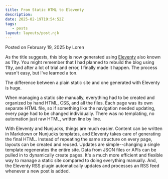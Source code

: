 ```yaml
---
title: From Static HTML to Eleventy
description:
date: 2025-02-19T19:54:52Z
tags:
   - posts
layout: layouts/post.njk
---
```


Posted on February 19, 2025 by Loren

As the title suggests, this blog is now generated using [Eleventy](https://www.11ty.dev/) also known as 11ty. You might remember that I had planned to rebuild the blog using 11ty, and after a lot of trial and error, I finally made it happen. The process wasn't easy, but I've learned a ton.

The difference between a plain static site and one generated with Eleventy is huge.

When managing a static site manually, everything had to be created and organized by hand HTML, CSS, and all the files. Each page was its own separate HTML file, so if something like the navigation needed updating, every page had to be changed individually. There was no templating, no automation just raw HTML, written line by line.

With Eleventy and Nunjucks, things are much easier. Content can be written in Markdown or Nunjucks templates, and Eleventy takes care of generating the final HTML. Instead of repeating the same structure on every page, layouts can be created and reused. Updates are simple--changing a single template regenerates the entire site. Data from JSON files or APIs can be pulled in to dynamically create pages. It's a much more efficient and flexible way to manage a static site compared to doing everything manually. And, the Eleventy RSS plugin automatically updates and processes an RSS feed whenever a new post is added.

